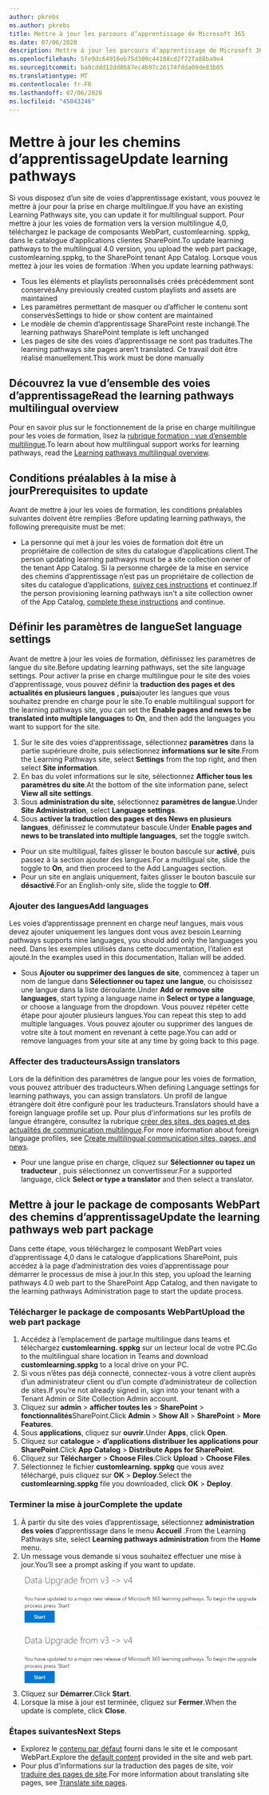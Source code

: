 ```yaml
---
author: pkrebs
ms.author: pkrebs
title: Mettre à jour les parcours d’apprentissage de Microsoft 365
ms.date: 07/06/2020
description: Mettre à jour les parcours d’apprentissage de Microsoft 365
ms.openlocfilehash: 5fe9dc64916eb75d309c44188cd2f72fa88ba9e4
ms.sourcegitcommit: ba0cddd12dd8687ec4b97c26174fdda09de83b05
ms.translationtype: MT
ms.contentlocale: fr-FR
ms.lasthandoff: 07/06/2020
ms.locfileid: "45043246"
---
```

# <a name="update-learning-pathways"></a><span data-ttu-id="6584c-103">Mettre à jour les chemins d’apprentissage</span><span class="sxs-lookup"><span data-stu-id="6584c-103">Update learning pathways</span></span>
<span data-ttu-id="6584c-104">Si vous disposez d’un site de voies d’apprentissage existant, vous pouvez le mettre à jour pour la prise en charge multilingue.</span><span class="sxs-lookup"><span data-stu-id="6584c-104">If you have an existing Learning Pathways site, you can update it for multilingual support.</span></span> <span data-ttu-id="6584c-105">Pour mettre à jour les voies de formation vers la version multilingue 4,0, téléchargez le package de composants WebPart, customlearning. sppkg, dans le catalogue d’applications clientes SharePoint.</span><span class="sxs-lookup"><span data-stu-id="6584c-105">To update learning pathways to the multilingual 4.0 version, you upload the web part package, customlearning.sppkg, to the SharePoint tenant App Catalog.</span></span> <span data-ttu-id="6584c-106">Lorsque vous mettez à jour les voies de formation :</span><span class="sxs-lookup"><span data-stu-id="6584c-106">When you update learning pathways:</span></span>  

- <span data-ttu-id="6584c-107">Tous les éléments et playlists personnalisés créés précédemment sont conservés</span><span class="sxs-lookup"><span data-stu-id="6584c-107">Any previously created custom playlists and assets are maintained</span></span>
- <span data-ttu-id="6584c-108">Les paramètres permettant de masquer ou d’afficher le contenu sont conservés</span><span class="sxs-lookup"><span data-stu-id="6584c-108">Settings to hide or show content are maintained</span></span>
- <span data-ttu-id="6584c-109">Le modèle de chemin d’apprentissage SharePoint reste inchangé.</span><span class="sxs-lookup"><span data-stu-id="6584c-109">The learning pathways SharePoint template is left unchanged</span></span>
- <span data-ttu-id="6584c-110">Les pages de site des voies d’apprentissage ne sont pas traduites.</span><span class="sxs-lookup"><span data-stu-id="6584c-110">The learning pathways site pages aren't translated.</span></span> <span data-ttu-id="6584c-111">Ce travail doit être réalisé manuellement.</span><span class="sxs-lookup"><span data-stu-id="6584c-111">This work must be done manually</span></span>

## <a name="read-the-learning-pathways-multilingual-overview"></a><span data-ttu-id="6584c-112">Découvrez la vue d’ensemble des voies d’apprentissage</span><span class="sxs-lookup"><span data-stu-id="6584c-112">Read the learning pathways multilingual overview</span></span>
<span data-ttu-id="6584c-113">Pour en savoir plus sur le fonctionnement de la prise en charge multilingue pour les voies de formation, lisez la [rubrique formation : vue d’ensemble multilingue](custom_overview.md).</span><span class="sxs-lookup"><span data-stu-id="6584c-113">To learn about how multilingual support works for learning pathways, read the [Learning pathways multilingual overview](custom_overview.md).</span></span> 

## <a name="prerequisites-to-update"></a><span data-ttu-id="6584c-114">Conditions préalables à la mise à jour</span><span class="sxs-lookup"><span data-stu-id="6584c-114">Prerequisites to update</span></span>
<span data-ttu-id="6584c-115">Avant de mettre à jour les voies de formation, les conditions préalables suivantes doivent être remplies :</span><span class="sxs-lookup"><span data-stu-id="6584c-115">Before updating learning pathways, the following prerequisite must be met:</span></span>
- <span data-ttu-id="6584c-116">La personne qui met à jour les voies de formation doit être un propriétaire de collection de sites du catalogue d’applications client.</span><span class="sxs-lookup"><span data-stu-id="6584c-116">The person updating learning pathways must be a site collection owner of the tenant App Catalog.</span></span> <span data-ttu-id="6584c-117">Si la personne chargée de la mise en service des chemins d’apprentissage n’est pas un propriétaire de collection de sites du catalogue d’applications, [suivez ces instructions](addappadmin.md) et continuez.</span><span class="sxs-lookup"><span data-stu-id="6584c-117">If the person provisioning learning pathways isn't a site collection owner of the App Catalog, [complete these instructions](addappadmin.md) and continue.</span></span> 

## <a name="set-language-settings"></a><span data-ttu-id="6584c-118">Définir les paramètres de langue</span><span class="sxs-lookup"><span data-stu-id="6584c-118">Set language settings</span></span> 
<span data-ttu-id="6584c-119">Avant de mettre à jour les voies de formation, définissez les paramètres de langue du site.</span><span class="sxs-lookup"><span data-stu-id="6584c-119">Before updating learning pathways, set the site language settings.</span></span> <span data-ttu-id="6584c-120">Pour activer la prise en charge multilingue pour le site des voies d’apprentissage, vous pouvez définir la **traduction des pages et des actualités en plusieurs langues** **, puis**ajouter les langues que vous souhaitez prendre en charge pour le site.</span><span class="sxs-lookup"><span data-stu-id="6584c-120">To enable multilingual support for the learning pathways site, you can set the **Enable pages and news to be translated into multiple languages** to **On**, and then add the languages you want to support for the site.</span></span>
1.  <span data-ttu-id="6584c-121">Sur le site des voies d’apprentissage, sélectionnez **paramètres** dans la partie supérieure droite, puis sélectionnez **informations sur le site**.</span><span class="sxs-lookup"><span data-stu-id="6584c-121">From the Learning Pathways site, select **Settings** from the top right, and then select **Site information**.</span></span>
2.  <span data-ttu-id="6584c-122">En bas du volet informations sur le site, sélectionnez **Afficher tous les paramètres du site**.</span><span class="sxs-lookup"><span data-stu-id="6584c-122">At the bottom of the site information pane, select **View all site settings**.</span></span>
3.  <span data-ttu-id="6584c-123">Sous **administration du site**, sélectionnez **paramètres de langue**.</span><span class="sxs-lookup"><span data-stu-id="6584c-123">Under **Site Administration**, select **Language settings**.</span></span>
4.  <span data-ttu-id="6584c-124">Sous **activer la traduction des pages et des News en plusieurs langues**, définissez le commutateur bascule.</span><span class="sxs-lookup"><span data-stu-id="6584c-124">Under **Enable pages and news to be translated into multiple languages**, set the toggle switch.</span></span> 
- <span data-ttu-id="6584c-125">Pour un site multiligual, faites glisser le bouton bascule sur **activé**, puis passez à la section ajouter des langues.</span><span class="sxs-lookup"><span data-stu-id="6584c-125">For a multiligual site, slide the toggle to **On**, and then proceed to the Add Languages section.</span></span> 
- <span data-ttu-id="6584c-126">Pour un site en anglais uniquement, faites glisser le bouton bascule sur **désactivé**.</span><span class="sxs-lookup"><span data-stu-id="6584c-126">For an English-only site, slide the toggle to **Off**.</span></span>

### <a name="add-languages"></a><span data-ttu-id="6584c-127">Ajouter des langues</span><span class="sxs-lookup"><span data-stu-id="6584c-127">Add languages</span></span>
<span data-ttu-id="6584c-128">Les voies d’apprentissage prennent en charge neuf langues, mais vous devez ajouter uniquement les langues dont vous avez besoin.</span><span class="sxs-lookup"><span data-stu-id="6584c-128">Learning pathways supports nine languages, you should add only the languages you need.</span></span> <span data-ttu-id="6584c-129">Dans les exemples utilisés dans cette documentation, l’italien est ajouté.</span><span class="sxs-lookup"><span data-stu-id="6584c-129">In the examples used in this documentation, Italian will be added.</span></span> 
- <span data-ttu-id="6584c-130">Sous **Ajouter ou supprimer des langues de site**, commencez à taper un nom de langue dans **Sélectionner ou tapez une langue**, ou choisissez une langue dans la liste déroulante.</span><span class="sxs-lookup"><span data-stu-id="6584c-130">Under **Add or remove site languages**, start typing a language name in **Select or type a language**, or choose a language from the dropdown.</span></span> <span data-ttu-id="6584c-131">Vous pouvez répéter cette étape pour ajouter plusieurs langues.</span><span class="sxs-lookup"><span data-stu-id="6584c-131">You can repeat this step to add multiple languages.</span></span> <span data-ttu-id="6584c-132">Vous pouvez ajouter ou supprimer des langues de votre site à tout moment en revenant à cette page.</span><span class="sxs-lookup"><span data-stu-id="6584c-132">You can add or remove languages from your site at any time by going back to this page.</span></span>
 
### <a name="assign-translators"></a><span data-ttu-id="6584c-133">Affecter des traducteurs</span><span class="sxs-lookup"><span data-stu-id="6584c-133">Assign translators</span></span>
<span data-ttu-id="6584c-134">Lors de la définition des paramètres de langue pour les voies de formation, vous pouvez attribuer des traducteurs.</span><span class="sxs-lookup"><span data-stu-id="6584c-134">When defining Language settings for learning pathways, you can assign translators.</span></span> <span data-ttu-id="6584c-135">Un profil de langue étrangère doit être configuré pour les traducteurs.</span><span class="sxs-lookup"><span data-stu-id="6584c-135">Translators should have a foreign language profile set up.</span></span> <span data-ttu-id="6584c-136">Pour plus d’informations sur les profils de langue étrangère, consultez la rubrique [créer des sites, des pages et des actualités de communication multilingue](https://support.office.com/article/2bb7d610-5453-41c6-a0e8-6f40b3ed750c).</span><span class="sxs-lookup"><span data-stu-id="6584c-136">For more information about foreign language profiles, see [Create multilingual communication sites, pages, and news](https://support.office.com/article/2bb7d610-5453-41c6-a0e8-6f40b3ed750c).</span></span>  
- <span data-ttu-id="6584c-137">Pour une langue prise en charge, cliquez sur **Sélectionner ou tapez un traducteur** , puis sélectionnez un convertisseur.</span><span class="sxs-lookup"><span data-stu-id="6584c-137">For a supported language, click **Select or type a translator** and then select a translator.</span></span> 

## <a name="update-the-learning-pathways-web-part-package"></a><span data-ttu-id="6584c-138">Mettre à jour le package de composants WebPart des chemins d’apprentissage</span><span class="sxs-lookup"><span data-stu-id="6584c-138">Update the learning pathways web part package</span></span>
<span data-ttu-id="6584c-139">Dans cette étape, vous téléchargez le composant WebPart voies d’apprentissage 4,0 dans le catalogue d’applications SharePoint, puis accédez à la page d’administration des voies d’apprentissage pour démarrer le processus de mise à jour.</span><span class="sxs-lookup"><span data-stu-id="6584c-139">In this step, you upload the learning pathways 4.0 web part to the SharePoint App Catalog, and then navigate to the learning pathways Administration page to start the update process.</span></span>

### <a name="upload-the-web-part-package"></a><span data-ttu-id="6584c-140">Télécharger le package de composants WebPart</span><span class="sxs-lookup"><span data-stu-id="6584c-140">Upload the web part package</span></span>
1.  <span data-ttu-id="6584c-141">Accédez à l’emplacement de partage multilingue dans teams et téléchargez **customlearning. sppkg** sur un lecteur local de votre PC.</span><span class="sxs-lookup"><span data-stu-id="6584c-141">Go to the multilingual share location in Teams and download **customlearning.sppkg** to a local drive on your PC.</span></span> 
2.  <span data-ttu-id="6584c-142">Si vous n’êtes pas déjà connecté, connectez-vous à votre client auprès d’un administrateur client ou d’un compte d’administrateur de collection de sites.</span><span class="sxs-lookup"><span data-stu-id="6584c-142">If you’re not already signed in, sign into your tenant with a Tenant Admin or Site Collection Admin account.</span></span> 
3.  <span data-ttu-id="6584c-143">Cliquez sur **admin**  >  **afficher toutes les**  >  **SharePoint**  >  **fonctionnalités**SharePoint.</span><span class="sxs-lookup"><span data-stu-id="6584c-143">Click **Admin** > **Show All** > **SharePoint** > **More Features**.</span></span> 
4.  <span data-ttu-id="6584c-144">Sous **applications**, cliquez sur **ouvrir**.</span><span class="sxs-lookup"><span data-stu-id="6584c-144">Under **Apps**, click **Open**.</span></span> 
5.  <span data-ttu-id="6584c-145">Cliquez sur **catalogue**  >  **d’applications distribuer les applications pour SharePoint**.</span><span class="sxs-lookup"><span data-stu-id="6584c-145">Click **App Catalog** > **Distribute Apps for SharePoint**.</span></span> 
6.  <span data-ttu-id="6584c-146">Cliquez sur **Télécharger**  >  **Choose Files**.</span><span class="sxs-lookup"><span data-stu-id="6584c-146">Click **Upload** > **Choose Files**.</span></span> 
7.  <span data-ttu-id="6584c-147">Sélectionnez le fichier **customlearning. sppkg** que vous avez téléchargé, puis cliquez sur **OK**  >  **Deploy**.</span><span class="sxs-lookup"><span data-stu-id="6584c-147">Select the **customlearning.sppkg** file you downloaded, click **OK** > **Deploy**.</span></span> 

### <a name="complete-the-update"></a><span data-ttu-id="6584c-148">Terminer la mise à jour</span><span class="sxs-lookup"><span data-stu-id="6584c-148">Complete the update</span></span>
1.  <span data-ttu-id="6584c-149">À partir du site des voies d’apprentissage, sélectionnez **administration des voies** d’apprentissage dans le menu **Accueil** .</span><span class="sxs-lookup"><span data-stu-id="6584c-149">From the Learning Pathways site, select **Learning pathways administration** from the **Home** menu.</span></span> 
2.  <span data-ttu-id="6584c-150">Un message vous demande si vous souhaitez effectuer une mise à jour.</span><span class="sxs-lookup"><span data-stu-id="6584c-150">You’ll see a prompt asking if you want to update.</span></span> 
<span data-ttu-id="6584c-151">![custom_update_adminprompt_ml.png](media/custom_update_adminprompt_ml.png)</span><span class="sxs-lookup"><span data-stu-id="6584c-151">![custom_update_adminprompt_ml.png](media/custom_update_adminprompt_ml.png)</span></span>
3.  <span data-ttu-id="6584c-152">Cliquez sur **Démarrer**.</span><span class="sxs-lookup"><span data-stu-id="6584c-152">Click **Start**.</span></span> 
4. <span data-ttu-id="6584c-153">Lorsque la mise à jour est terminée, cliquez sur **Fermer**.</span><span class="sxs-lookup"><span data-stu-id="6584c-153">When the update is complete, click **Close**.</span></span> 

### <a name="next-steps"></a><span data-ttu-id="6584c-154">Étapes suivantes</span><span class="sxs-lookup"><span data-stu-id="6584c-154">Next Steps</span></span>
- <span data-ttu-id="6584c-155">Explorez le [contenu par défaut](custom_exploresite.md) fourni dans le site et le composant WebPart.</span><span class="sxs-lookup"><span data-stu-id="6584c-155">Explore the [default content](custom_exploresite.md) provided in the site and web part.</span></span>
- <span data-ttu-id="6584c-156">Pour plus d’informations sur la traduction des pages de site, voir [traduire des pages de site](custom_translate_page_ml.md).</span><span class="sxs-lookup"><span data-stu-id="6584c-156">For more information about translating site pages, see [Translate site pages](custom_translate_page_ml.md).</span></span> 

